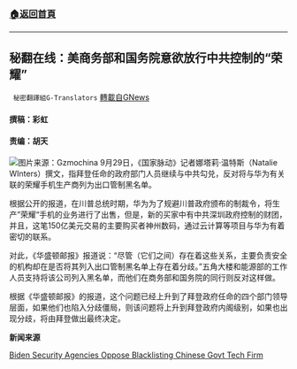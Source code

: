 ###  [:house:返回首頁](https://github.com/ourhimalayas/txt)
---


## 秘翻在线：美商务部和国务院意欲放行中共控制的“荣耀”
` 秘密翻譯組G-Translators` [轉載自GNews](https://gnews.org/zh-hans/1564230/)

####  撰稿：彩虹        

#### 责编：胡天
![](https://assets.gnews.org/wp-content/uploads/2021/09/image-449.png)图片来源：Gzmochina
9月29日，《国家脉动》记者娜塔莉·温特斯（Natalie WInters）撰文，指拜登任命的政府部门人员继续与中共勾兑，反对将与华为有关联的荣耀手机生产商列为出口管制黑名单。

根据公开的报道，在川普总统时期，华为为了规避川普政府颁布的制裁令，将生产”荣耀“手机的业务进行了出售，但是，新的买家中有中共深圳政府控制的财团，并且，这笔150亿美元交易的主要购买者神州数码，通过云计算等项目与华为有着密切的联系。

对此，《华盛顿邮报》报道说：“尽管（它们之间）存在着这些关系，主要负责安全的机构却在是否将其列入出口管制黑名单上存在着分歧。”五角大楼和能源部的工作人员支持将该公司列入黑名单，而他们在商务部和国务院的同行则反对这样做。

根据《华盛顿邮报》的报道，这个问题已经上升到了拜登政府任命的四个部门领导层面，如果他们也陷入分歧僵局，则该问题将上升到拜登政府内阁级别，如果也出现分歧，将由拜登做出最终决定。

**新闻来源**

[Biden Security Agencies Oppose Blacklisting Chinese Govt Tech Firm](https://thenationalpulse.com/news/biden-security-officials-oppose-honor-blacklist/)
